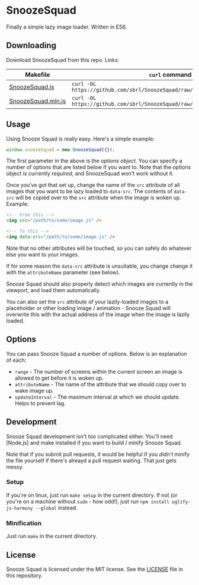 # SnoozeSquad
Finally a simple lazy image loader. Written in ES6.

## Downloading
Download SnoozeSquad from this repo. Links:

Makefile						| `curl` command
--------------------------------|-----------------------------
[SnoozeSquad.js](https://github.com/sbrl/SnoozeSquad/raw/master/SnoozeSquad.js)					| `curl -OL https://github.com/sbrl/SnoozeSquad/raw/master/SnoozeSquad.js`
[SnoozeSquad.min.js](https://github.com/sbrl/SnoozeSquad/raw/master/SnoozeSquad.min.js)				|  `curl -OL https://github.com/sbrl/SnoozeSquad/raw/master/SnoozeSquad.min.js`

## Usage
Using Snooze Squad is really easy. Here's a simple example:

```javascript
window.snoozeSquad = new SnoozeSquad({});
```

The first parameter in the above is the _options object_. You can specify a number of options that are listed below if you want to. Note that the options object is currently _required_, and SnoozeSquad won't work without it.

Once you've got that set up, change the name of the `src` attribute of all images that you want to be lazy loaded to `data-src`. The contents of `data-src` will be copied over to the `src` attribute when the image is woken up. Example:

```html
<!-- From this -->
<img src="/path/to/some/image.js" />

<!-- To this -->
<img data-src="/path/to/some/image.js" />
```

Note that no other attributes will be touched, so you can safely do whatever else you want to your images.

If for some reason the `data-src` attribute is unsuitable, you change change it with the `attributeName` parameter (see below).

Snooze Squad should also properly detect which images are currently in the viewport, and load them automatically.

You can also set the `src` attribute of your lazily-loaded images to a placeholder or other loading image / animation - Snooze Squad will overwrite this with the actual address of the image when the image is lazily loaded.

## Options
You can pass Snooze Squad a number of options. Below is an explanation of each:

 * `range` - The number of screens within the current screen an image is allowed to get before it is woken up.
 * `attributeName` - The name of the attribute that we should copy over to wake image up.
 * `updateInterval` - The maximum interval at which we should update. Helps to prevent lag.

## Development
Snooze Squad development isn't too complicated either. You'll need [Node.js] and make installed if you want to build / minify Snooze Squad.

Note that if you submit pull requests, it would be helpful if you _didn't_ minify the file yourself if there's alreayd a pull request waiting. That just gets messy.

### Setup
If you're on linux, just run `make setup` in the current directory. If not (or you're on a machine without `sudo` - how odd!), just run `npm install uglify-js-harmony --global` instead.

### Minification
Just run `make` in the current directory.

## License
Snooze Squad is licensed under the MIT license. See the [LICENSE](https://github.com/sbrl/SnoozeSquad/blob/master/LICENSE) file in this repository.

